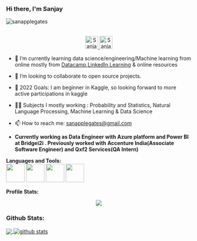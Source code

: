 
### 
### Hi there, I'm Sanjay  
<p align="left"> <img   src="https://komarev.com/ghpvc/?username=sanapplegates" alt="sanapplegates" /> </p>
 
<p align="center">
<br/>
<a href="https://www.linkedin.com/in/sanapplegates">
  <img alt="Sanjay's LinkdeIN" width="35px" src="https://image.flaticon.com/icons/svg/2111/2111465.svg" />
</a>
<a href="https://www.kaggle.com/sanapplegates">
  <img alt="Sanjay's Kaggle" width="35px" src="https://cdn3.iconfinder.com/data/icons/logos-and-brands-adobe/512/189_Kaggle-512.png" />
</a>

</p>



- 📖 I’m currently learning data science/engineering/Machine learning  from online mostly from [Datacamp](https://www.datacamp.org),[LinkedIn Learning](https://www.linkedin.com/learning/) & online resources
- 👯 I’m looking to collaborate to open source projects.
- 🥅 2022 Goals: I am beginner in Kaggle, so looking forward to more active participations in kaggle 
- 🤹🏽 Subjects I mostly working :   Probability and Statistics, Natural Language Processing,  Machine Learning &  Data Science
- 📫 How to reach me: <sanapplegates@gmail.com>

- <b>Currently working as Data Engineer with Azure platform and Power BI at Bridgei2i . Previously worked with Accenture India(Associate Software Engineer) and Qxf2 Services(QA Intern)</b> 



**Languages and Tools:**  
<code><img height="50" src="https://upload.wikimedia.org/wikipedia/commons/c/c3/Python-logo-notext.svg"></code> 
<code><img height="50" src="https://cdn.algorithmia.com/developers/images/language_logos/pytorch.png"></code> 
<code><img height="50" src="https://colab.research.google.com/img/colab_favicon_256px.png"></code>
<code><img height="50" src="https://image.flaticon.com/icons/svg/1680/1680899.svg"></code>


**Profile Stats:**  

<p align="center">
  <img alig src="https://github-profile-trophy.vercel.app/?username=sanapplegates&column=6&rank=SSS,SS,S,AAA,AA,A,B,C" />
</p>

 

### Github Stats:

<a href="https://github.com/sanapplegates">
  <img align="center" src="https://github-readme-stats.vercel.app/api/top-langs/?username=sanapplegates&theme=light&hide_langs_below=1" />
</a>
<a href="https://github.com/sanapplegates">
 <img align="center" src="https://github-readme-stats.vercel.app/api?username=sanapplegates&show_icons=true&theme=light&line_height=27" alt="github stats"/>
</a>

